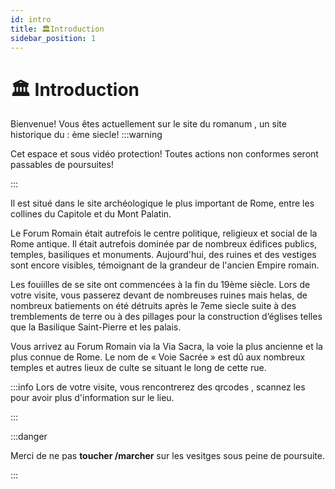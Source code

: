 ```yaml
---
id: intro
title: 🏛️Introduction
sidebar_position: 1
---
```


# 🏛️ Introduction

Bienvenue! 
Vous êtes actuellement sur le site du romanum , un site historique du : ème siecle!
:::warning

Cet espace et sous vidéo protection! Toutes actions non conformes seront passables de poursuites!

:::

Il est situé dans le site archéologique le plus important de Rome, entre les collines du Capitole et du Mont Palatin.

 Le Forum Romain était autrefois le centre politique, religieux et social de la Rome antique. Il était autrefois dominée par de nombreux édifices publics, temples, basiliques et monuments. Aujourd'hui, des ruines et des vestiges sont encore visibles, témoignant de la grandeur de l'ancien Empire romain.

 Les fouiilles de se site ont commencées à la fin du 19ème siècle. Lors de votre visite, vous passerez devant de nombreuses ruines mais helas, de nombreux batiements on été détruits après le 7eme siecle suite à des tremblements de terre ou à des pillages pour la construction d’églises telles que la Basilique Saint-Pierre et les palais.

 Vous arrivez au Forum Romain via la Via Sacra, la voie la plus ancienne et la plus connue de Rome. Le nom de « Voie Sacrée » est dû aux nombreux temples et autres lieux de culte se situant le long de cette rue.

:::info
Lors de votre visite, vous rencontrerez des qrcodes , scannez les pour avoir plus d'information sur le lieu.

:::

:::danger

Merci de ne pas **toucher /marcher** sur les vesitges sous peine de poursuite.

:::


